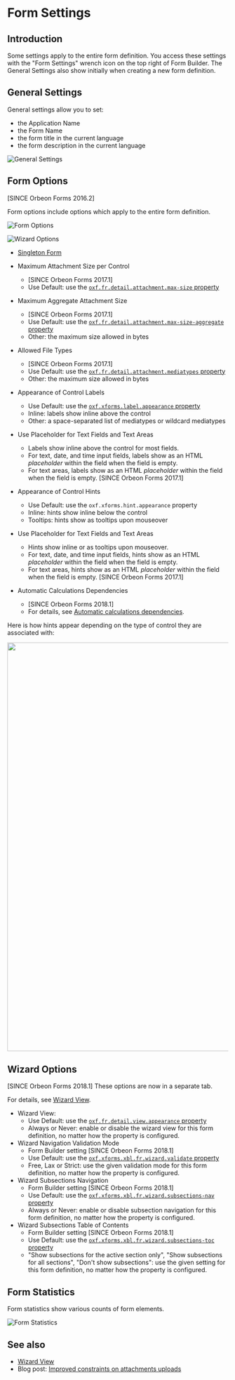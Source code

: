 # Form Settings

## Introduction

Some settings apply to the entire form definition. You access these settings with the "Form Settings" wrench icon on the top right of Form Builder. The General Settings also show initially when creating a new form definition.

## General Settings

General settings allow you to set:

- the Application Name
- the Form Name
- the form title in the current language
- the form description in the current language

![General Settings](images/form-settings-general.png)

## Form Options

[SINCE Orbeon Forms 2016.2]

Form options include options which apply to the entire form definition.

![Form Options](images/form-settings-options.png)

![Wizard Options](images/form-settings-wizard.png)

- [Singleton Form](../form-runner/advanced/singleton-form.md) 

- Maximum Attachment Size per Control
    - [SINCE Orbeon Forms 2017.1]
    - Use Default: use the [`oxf.fr.detail.attachment.max-size` property](../configuration/properties/form-runner-attachments.md#maximum-attachment-size)
- Maximum Aggregate Attachment Size
    - [SINCE Orbeon Forms 2017.1]
    - Use Default: use the [`oxf.fr.detail.attachment.max-size-aggregate` property](../configuration/properties/form-runner-attachments.md#maximum-aggregate-attachment-size)
    - Other: the maximum size allowed in bytes
- Allowed File Types
    - [SINCE Orbeon Forms 2017.1]
    - Use Default: use the [`oxf.fr.detail.attachment.mediatypes` property](../configuration/properties/form-runner-attachments.md#allowed-file-types)
    - Other: the maximum size allowed in bytes
- Appearance of Control Labels
    - Use Default: use the [`oxf.xforms.label.appearance` property](../xforms/controls/input.md#per-form-properties)
    - Inline: labels show inline above the control
    - Other: a space-separated list of mediatypes or wildcard mediatypes
- Use Placeholder for Text Fields and Text Areas
    - Labels show inline above the control for most fields.
    - For text, date, and time input fields, labels show as an HTML *placeholder* within the field when the field is empty.
    - For text areas, labels show as an HTML *placeholder* within the field when the field is empty. [SINCE Orbeon Forms 2017.1]
- Appearance of Control Hints
    - Use Default: use the `oxf.xforms.hint.appearance` property
    - Inline: hints show inline below the control
    - Tooltips: hints show as tooltips upon mouseover
- Use Placeholder for Text Fields and Text Areas
    - Hints show inline or as tooltips upon mouseover.
    - For text, date, and time input fields, hints show as an HTML *placeholder* within the field when the field is empty.
    - For text areas, hints show as an HTML *placeholder* within the field when the field is empty. [SINCE Orbeon Forms 2017.1]
- Automatic Calculations Dependencies
    - [SINCE Orbeon Forms 2018.1]
    - For details, see [Automatic calculations dependencies](../form-runner/feature/automatic-calculations-dependencies.md). 

Here is how hints appear depending on the type of control they are associated with:

<img alt="" src="../form-runner/images/placeholder-and-inline-hints.png" width="932">

## Wizard Options

[SINCE Orbeon Forms 2018.1] These options are now in a separate tab.

For details, see [Wizard View](../form-runner/feature/wizard-view.md).

- Wizard View:
    - Use Default: use the [`oxf.fr.detail.view.appearance` property](../configuration/properties/form-runner-attachments.md#maximum-aggregate-attachment-size)
    - Always or Never: enable or disable the wizard view for this form definition, no matter how the property is configured.
- Wizard Navigation Validation Mode
    - Form Builder setting [SINCE Orbeon Forms 2018.1]
    - Use Default: use the [`oxf.xforms.xbl.fr.wizard.validate` property](../configuration/properties/form-runner.md)
    - Free, Lax or Strict: use the given validation mode for this form definition, no matter how the property is configured.
- Wizard Subsections Navigation
    - Form Builder setting [SINCE Orbeon Forms 2018.1]
    - Use Default: use the [`oxf.xforms.xbl.fr.wizard.subsections-nav` property](../configuration/properties/form-runner.md)
    - Always or Never: enable or disable subsection navigation for this form definition, no matter how the property is configured.
- Wizard Subsections Table of Contents
    - Form Builder setting [SINCE Orbeon Forms 2018.1]
    - Use Default: use the [`oxf.xforms.xbl.fr.wizard.subsections-toc` property](../configuration/properties/form-runner.md)
    - "Show subsections for the active section only", "Show subsections for all sections", "Don't show subsections": use the given setting for this form definition, no matter how the property is configured.

## Form Statistics

Form statistics show various counts of form elements.

![Form Statistics](images/form-settings-stats.png)

## See also

- [Wizard View](../form-runner/feature/wizard-view.md)
- Blog post: [Improved constraints on attachments uploads](http://blog.orbeon.com/2017/04/improved-constraints-on-attachments.html)
